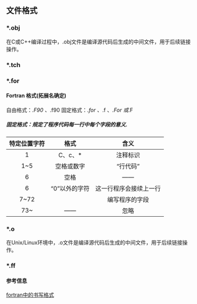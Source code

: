 ## 文件格式
### *.obj
在C或C++编译过程中，.obj文件是编译源代码后生成的中间文件，用于后续链接操作。
### *.tch
### *.for
#### Fortran 格式(拓展名确定)
自由格式：*.F90 、*.f90
固定格式：*.for 、*.f 、*.For 或*.F

##### 固定格式：规定了程序代码每一行中每个字段的意义.
|特定位置字符|格式|含义|
|:-:|:-:|:-:|
|1|C、c、*|注释标识|
|1~5|空格或数字|“行代码”|
|6|空格|——|
|6|“0”以外的字符|这一行程序会接续上一行|
|7~72||编写程序的字段|
|73~|——|忽略|


                            
### *.o
在Unix/Linux环境中，.o文件是编译源代码后生成的中间文件，用于后续链接操作。
### *.ff


                        
#### 参考信息
[fortran中的书写格式](https://blog.csdn.net/rumswell/article/details/10008247 '版权声明：本文为博主原创文章，遵循 CC 4.0 BY-SA 版权协议，转载请附上原文出处链接和本声明。')

